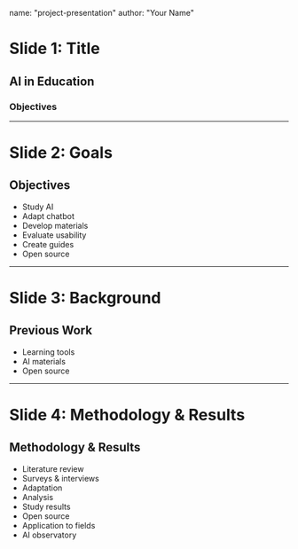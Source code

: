 name: "project-presentation"
author: "Your Name"

# Slide 1: Title
## AI in Education
### Objectives

---

# Slide 2: Goals
## Objectives

- Study AI
- Adapt chatbot
- Develop materials
- Evaluate usability
- Create guides
- Open source

---

# Slide 3: Background
## Previous Work

- Learning tools
- AI materials
- Open source

---

# Slide 4: Methodology & Results
## Methodology & Results

- Literature review
- Surveys & interviews
- Adaptation
- Analysis
- Study results
- Open source
- Application to fields
- AI observatory
